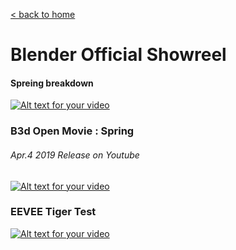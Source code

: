 [< back to home](README.md)

Blender Official Showreel
===

#### Spreing breakdown
[![Alt text for your video](http://img.youtube.com/vi/R7TLwKwixZA/0.jpg)](http://www.youtube.com/watch?v=R7TLwKwixZA)

### B3d Open Movie : Spring
###### *Apr.4 2019 Release on Youtube*
[![Alt text for your video](http://img.youtube.com/vi/WhWc3b3KhnY/0.jpg)](http://www.youtube.com/watch?v=WhWc3b3KhnY)


### EEVEE Tiger Test
[![Alt text for your video](http://img.youtube.com/vi/CSc_aH25cUY/0.jpg)](http://www.youtube.com/watch?v=CSc_aH25cUY)
